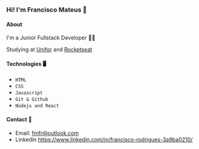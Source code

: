 ### Hi! I'm Francisco Mateus 👋

#### About
I'm a Junior Fullstack Developer 🧑‍💻

Studying at [Unifor](https://www.unifor.br/) and [Rocketseat](https://www.rocketseat.com.br/)

#### Technologies 🖥
- `HTML`
- `CSS`
- `Javascript`
- `Git & Github`
- `Nodejs and React`

#### Contact 📩
- Email: fmfr@outlook.com
- Linkedin https://www.linkedin.com/in/francisco-rodrigues-3a9ba0210/
